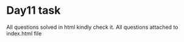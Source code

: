 # Day11 task
All questions solved in html kindly check it.
All questions attached to index.html file
